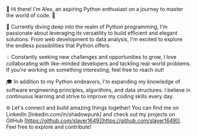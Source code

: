 
👋 Hi there! I'm Alex, an aspiring Python enthusiast on a journey to master the world of code. 🐍

🌱 Currently diving deep into the realm of Python programming, I'm passionate about leveraging its versatility to build efficient and elegant solutions. From web development to data analysis, I'm excited to explore the endless possibilities that Python offers.

💡 Constantly seeking new challenges and opportunities to grow, I love collaborating with like-minded developers and tackling real-world problems. If you're working on something interesting, feel free to reach out!

🎓 In addition to my Python endeavors, I'm expanding my knowledge of software engineering principles, algorithms, and data structures. I believe in continuous learning and strive to improve my coding skills every day.

🌐 Let's connect and build amazing things together! You can find me on LinkedIn [linkedin.com/in/shadowpunk] and check out my projects on GitHub [https://github.com/slayer1649](https://github.com/slayer1649)]. Feel free to explore and contribute!


















<!--
**slayer1649/slayer1649** is a ✨ _special_ ✨ repository because its `README.md` (this file) appears on your GitHub profile.

Here are some ideas to get you started:

- 🔭 I’m currently working on ...
- 🌱 I’m currently learning ...
- 👯 I’m looking to collaborate on ...
- 🤔 I’m looking for help with ...
- 💬 Ask me about ...
- 📫 How to reach me: ...
- 😄 Pronouns: ...
- ⚡ Fun fact: ...
-->

